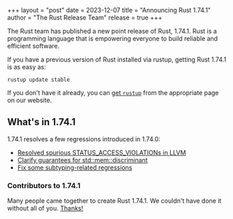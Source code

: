 +++
layout = "post"
date = 2023-12-07
title = "Announcing Rust 1.74.1"
author = "The Rust Release Team"
release = true
+++

The Rust team has published a new point release of Rust, 1.74.1. Rust is a
programming language that is empowering everyone to build reliable and
efficient software.

If you have a previous version of Rust installed via rustup, getting Rust
1.74.1 is as easy as:

```
rustup update stable
```

If you don't have it already, you can [get `rustup`][rustup] from the
appropriate page on our website.

[rustup]: https://www.rust-lang.org/install.html

## What's in 1.74.1

1.74.1 resolves a few regressions introduced in 1.74.0:

- [Resolved spurious STATUS_ACCESS_VIOLATIONs in LLVM](https://github.com/rust-lang/rust/pull/118464)
- [Clarify guarantees for std::mem::discriminant](https://github.com/rust-lang/rust/pull/118006)
- [Fix some subtyping-related regressions](https://github.com/rust-lang/rust/pull/116415)

### Contributors to 1.74.1

Many people came together to create Rust 1.74.1. We couldn't have done it
without all of you. [Thanks!](https://thanks.rust-lang.org/rust/1.74.1/)
